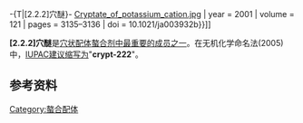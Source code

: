 \-{T|\[2.2.2\]穴醚}-   [Cryptate_of_potassium_cation.jpg](https://zh.wikipedia.org/wiki/File:Cryptate_of_potassium_cation.jpg "fig:Cryptate_of_potassium_cation.jpg") | year = 2001 | volume = 121 | pages = 3135–3136 | doi = 10.1021/ja003932b}}</ref>\]\]

**\[2.2.2\]穴醚**是[穴状配体](../Page/穴状配体.md "wikilink")[螯合剂中最重要的成员之一](https://zh.wikipedia.org/wiki/螯合剂 "wikilink")。在无机化学命名法(2005)中，[IUPAC建议缩写为](https://zh.wikipedia.org/wiki/IUPAC "wikilink")"**crypt-222**"。

## 参考资料

[Category:螯合配体](https://zh.wikipedia.org/wiki/Category:螯合配体 "wikilink")